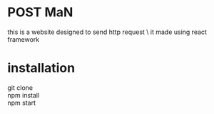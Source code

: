 # POST MaN
this is a website designed to send http request \ 
it made using react framework
# installation 
git clone\
npm install\
npm start
